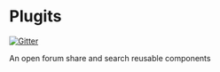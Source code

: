 # Plugits

[![Gitter](https://badges.gitter.im/plugits/community.svg)](https://gitter.im/plugits/community?utm_source=badge&utm_medium=badge&utm_campaign=pr-badge)

An open forum share and search reusable components

